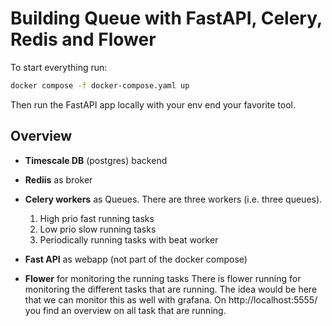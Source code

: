 # Building Queue with FastAPI, Celery, Redis and Flower 


To start everything run: 

```bash
docker compose -f docker-compose.yaml up  
```

Then run the FastAPI app locally with your env end your favorite tool. 

## Overview

- **Timescale DB** (postgres) backend 
- **Rediis** as broker

- **Celery workers** as Queues. There are three workers (i.e. three queues).
  1. High prio fast running tasks 
  2. Low prio slow running tasks 
  3. Periodically running tasks with beat worker

- **Fast API** as webapp (not part of the docker compose)

- **Flower** for monitoring the running tasks
There is flower running for monitoring the different tasks that are running. 
The idea would be here that we can monitor this as well with grafana.
On http://localhost:5555/ you find an overview on all task that are running. 


